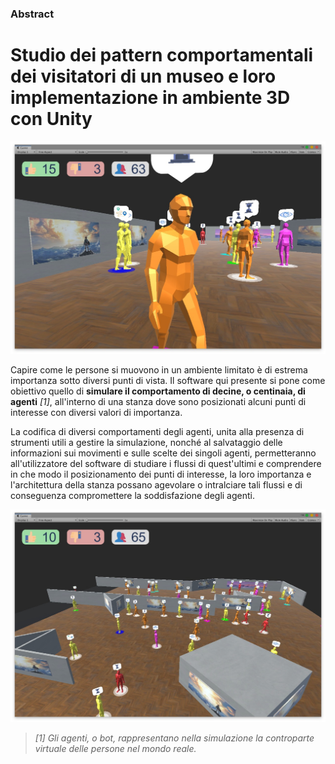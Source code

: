 ### Abstract 
# Studio dei pattern comportamentali dei visitatori di un museo e loro implementazione in ambiente 3D con Unity

![Software di simulazione - Screen 1](https://github.com/Domenico-Esposito/project_m/blob/master/readme/assets/Simulazione_1.jpg?raw=true)

Capire come le persone si muovono in un ambiente limitato è di estrema importanza sotto diversi punti di vista. Il software qui presente si pone come obiettivo quello di **simulare il comportamento di decine, o centinaia, di agenti** _[1]_, all'interno di una stanza dove sono posizionati alcuni punti di interesse con diversi valori di importanza.

La codifica di diversi comportamenti degli agenti, unita alla presenza di strumenti utili a gestire la simulazione, nonché al salvataggio delle informazioni sui movimenti e sulle scelte dei singoli agenti, permetteranno all'utilizzatore del software di studiare i flussi di quest'ultimi e comprendere in che modo il posizionamento dei punti di interesse, la loro importanza e l'architettura della stanza possano agevolare o intralciare tali flussi e di conseguenza compromettere la soddisfazione degli agenti.

![Software di simulazione - Screen 2](https://github.com/Domenico-Esposito/project_m/blob/master/readme/assets/Simulazione_2.jpg?raw=true)

> _[1] Gli agenti, o bot, rappresentano nella simulazione la controparte virtuale delle persone nel mondo reale._

